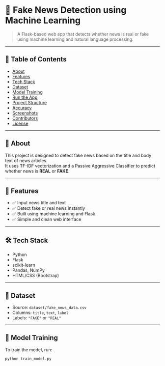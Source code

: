 # 📰 Fake News Detection using Machine Learning

> A Flask-based web app that detects whether news is real or fake using machine learning and natural language processing.

---

## 📌 Table of Contents

- [About](#about)
- [Features](#features)
- [Tech Stack](#tech-stack)
- [Dataset](#dataset)
- [Model Training](#model-training)
- [Run the App](#run-the-app)
- [Project Structure](#project-structure)
- [Accuracy](#accuracy)
- [Screenshots](#screenshots)
- [Contributors](#contributors)
- [License](#license)

---

## 🧠 About

This project is designed to detect fake news based on the title and body text of news articles.  
It uses TF-IDF vectorization and a Passive Aggressive Classifier to predict whether news is **REAL** or **FAKE**.

---

## 🚀 Features

- ✅ Input news title and text  
- ✅ Detect fake or real news instantly  
- ✅ Built using machine learning and Flask  
- ✅ Simple and clean web interface  

---

## 🛠️ Tech Stack

- Python  
- Flask  
- scikit-learn  
- Pandas, NumPy  
- HTML/CSS (Bootstrap)  

---

## 📂 Dataset

- Source: `dataset/fake_news_data.csv`  
- Columns: `title`, `text`, `label`  
- Labels: `"FAKE"` or `"REAL"`  

---

## 🔧 Model Training

To train the model, run:

```bash
python train_model.py
